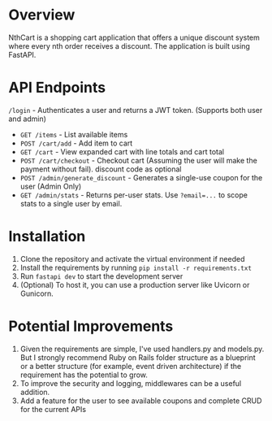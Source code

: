 # Overview

NthCart is a shopping cart application that offers a unique discount system where every nth order receives a discount. The application is built using FastAPI.

# API Endpoints

`/login` - Authenticates a user and returns a JWT token. (Supports both user and admin)
- `GET /items` - List available items 
- `POST /cart/add` - Add item to cart 
- `GET /cart` - View expanded cart with line totals and cart total
- `POST /cart/checkout` - Checkout cart (Assuming the user will make the payment without fail). discount code as optional
- `POST /admin/generate_discount` -  Generates a single-use coupon for the user (Admin Only)
- `GET /admin/stats` - Returns per-user stats. Use `?email=...` to scope stats to a single user by email. 

# Installation 

1. Clone the repository and activate the virtual environment if needed
2. Install the requirements by running `pip install -r requirements.txt`
3. Run `fastapi dev` to start the development server
4. (Optional) To host it, you can use a production server like Uvicorn or Gunicorn.

# Potential Improvements

1. Given the requirements are simple, I've used handlers.py and models.py. But I strongly recommend Ruby on Rails folder structure as a blueprint or a better structure (for example, event driven architecture) if the requirement has the potential to grow.
2. To improve the security and logging, middlewares can be a useful addition. 
3. Add a feature for the user to see available coupons and complete CRUD for the current APIs
